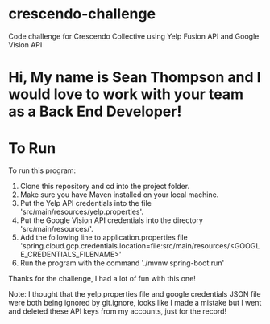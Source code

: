 # crescendo-challenge
Code challenge for Crescendo Collective using Yelp Fusion API and Google Vision API

<h1>Hi, My name is Sean Thompson and I would love to work with your team as a Back End Developer!</h1>

# To Run
To run this program: <br>
1. Clone this repository and cd into the project folder.<br>
2. Make sure you have Maven installed on your local machine.<br>
3. Put the Yelp API credentials into the file 'src/main/resources/yelp.properties'.<br>
4. Put the Google Vision API credentials into the directory 'src/main/resources/'.<br>
5. Add the following line to application.properties file 'spring.cloud.gcp.credentials.location=file:src/main/resources/<GOOGLE_CREDENTIALS_FILENAME>'<br>
6. Run the program with the command './mvnw spring-boot:run'<br>

Thanks for the challenge, I had a lot of fun with this one!

Note: I thought that the yelp.properties file and google credentials JSON file were both being ignored by git.ignore, looks like I made a mistake but I went and deleted these API keys from my accounts, just for the record!
